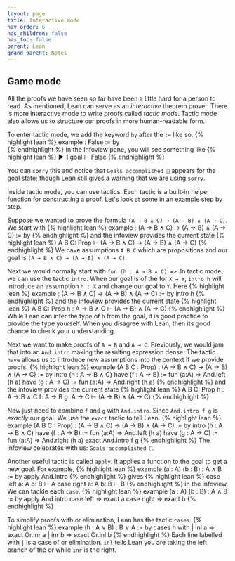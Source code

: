 ```yaml
---
layout: page
title: Interactive mode	
nav_order: 6
has_children: false
has_toc: false
parent: Lean  
grand_parent: Notes
---
```


## Game mode

All the proofs we have seen so far have been a little hard for a 
person to read. As mentioned, Lean can serve as an _interactive_ 
theorem prover. There is more interactive mode to write proofs called 
_tactic mode_. Tactic mode also allows us to structure our 
proofs in more human-readable form.

To enter tactic mode, we add the keyword `by` after the `:=` like 
so. 
{% highlight lean %}
example : False := by  
{% endhighlight %}
In the Infoview pane, you will see something like 
{% highlight lean %}
▶ 1 goal
⊢ False
{% endhighlight %}

You can `sorry` this and notice that `Goals accomplished 🎉` appears 
for the goal state; though Lean still gives a warning that we are using `sorry`. 

Inside tactic mode, you can use tactics. Each tactic is a built-in helper 
function for constructing a proof. Let's look at some in an example step 
by step. 

Suppose we wanted to prove the formula `(A → B ∧ C) → (A → B) ∧ (A → C)`. We 
start with 
{% highlight lean %}
example : (A → B ∧ C) → (A → B) ∧ (A → C) := by 
{% endhighlight %}
and the infoview provides the current state
{% highlight lean %}
A B C: Prop
⊢ (A → B ∧ C) → (A → B) ∧ (A → C)
{% endhighlight %}
We have assumptions `A B C` which are propositions and our goal is 
`(A → B ∧ C) → (A → B) ∧ (A → C)`.

Next we would normally start with `fun (h : A → B ∧ C) =>`. In tactic mode, 
we can use the tactic `intro`. When our goal is of the for `X → Y`, `intro h` 
will introduce an assumption `h : X` and change our goal to `Y`. Here
{% highlight lean %}
example : (A → B ∧ C) → (A → B) ∧ (A → C) := by 
  intro h 
{% endhighlight %}
and the infoview provides the current state
{% highlight lean %}
A B C: Prop
h : A → B ∧ C
⊢ (A → B) ∧ (A → C)
{% endhighlight %}
While Lean can infer the type of `h` from the goal, it is good practice 
to provide the type yourself. When you disagree with Lean, then its good chance 
to check your understanding.

Next we want to make proofs of `A → B` and `A → C`. Previously, we would 
jam that into an `And.intro` making the resulting expression dense. The tactic 
`have` allows us to introduce new assumptions into the context if we provide proofs. 
{% highlight lean %}
example (A B C : Prop) : (A → B ∧ C) → (A → B) ∧ (A → C) := by 
  intro (h : A → B ∧ C)
  have (f : A → B) := fun (a:A) => And.left (h a)
  have (g : A → C) := fun (a:A) => And.right (h a)
{% endhighlight %}
and the infoview provides the current state
{% highlight lean %}
A B C: Prop
h : A → B ∧ C
f: A → B
g: A → C
⊢ (A → B) ∧ (A → C)
{% endhighlight %}

Now just need to combine `f` and `g` with `And.intro`. Since `And.intro f g` is 
_exactly_ our goal. We use the `exact` tactic to tell Lean. 
{% highlight lean %}
example (A B C : Prop) : (A → B ∧ C) → (A → B) ∧ (A → C) := by 
  intro (h : A → B ∧ C)
  have (f : A → B) := fun (a:A) => And.left (h a)
  have (g : A → C) := fun (a:A) => And.right (h a)
  exact And.intro f g
{% endhighlight %}
The infoview celebrates with us: `Goals accomplished 🎉`. 

Another useful tactic is called `apply`. It applies a function to the goal to 
get a new goal. For example, 
{% highlight lean %}
example (a : A) (b : B) : A ∧ B := by 
  apply And.intro 
{% endhighlight %}
gives 
{% highlight lean %}
case left
a: A
b: B
⊢ A
case right
a: A
b: B
⊢ B
{% endhighlight %}
in the infoview. We can tackle each `case`. 
{% highlight lean %}
example (a : A) (b : B) : A ∧ B := by 
  apply And.intro 
  case left => exact a 
  case right => exact b
{% endhighlight %}

To simplify proofs with or elimination, Lean has the tactic `cases`. 
{% highlight lean %}
example (h : A ∨ B) : B ∨ A := by 
  cases h with 
  | inl a => exact Or.inr a
  | inr b => exact Or.inl b
{% endhighlight %}
Each line labelled with `|` is a case of or elimination. `inl` tells 
Lean you are taking the left branch of the or while `inr` is the right. 

